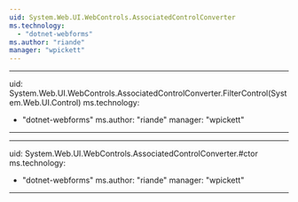 ```yaml
---
uid: System.Web.UI.WebControls.AssociatedControlConverter
ms.technology: 
  - "dotnet-webforms"
ms.author: "riande"
manager: "wpickett"
---
```


---
uid: System.Web.UI.WebControls.AssociatedControlConverter.FilterControl(System.Web.UI.Control)
ms.technology: 
  - "dotnet-webforms"
ms.author: "riande"
manager: "wpickett"
---

---
uid: System.Web.UI.WebControls.AssociatedControlConverter.#ctor
ms.technology: 
  - "dotnet-webforms"
ms.author: "riande"
manager: "wpickett"
---
